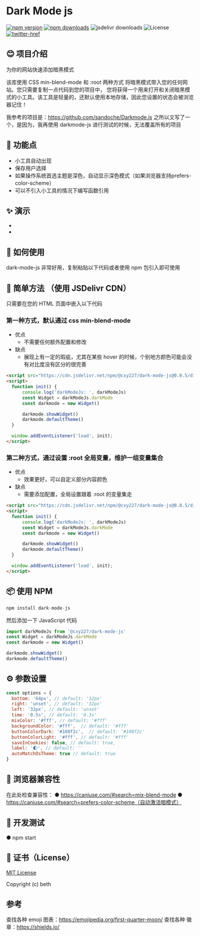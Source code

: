 # Dark Mode js
[![npm version][npm-version-src]][npm-version-href]
[![npm downloads][npm-downloads-src]][npm-downloads-href]
![jsdelivr downloads][jsdelivr-downloads-href]
![License][license-href]
[![twitter-href][twitter-href]](https://twitter.com/qiuge227)

## 😊 项目介绍
为你的网站快速添加暗黑模式

该库使用 CSS min-blend-mode 和 :root 两种方式 将暗黑模式带入您的任何网站。您只需要复制一点代码到您的项目中，
您将获得一个用来打开和关闭暗黑模式的小工具。该工具是轻量的，还默认使用本地存储，因此您设置的状态会被浏览器记住！

我参考的项目是：https://github.com/sandoche/Darkmode.js
之所以又写了一个，是因为，我再使用 darkmode-js 进行测试的时候，无法覆盖所有的项目

## 🔧 功能点
* 小工具自动出现
* 保存用户选择
* 如果操作系统首选主题是深色，自动显示深色模式（如果浏览器支持prefers-color-scheme）
* 可以不引入小工具的情况下编写函数引用

## ✨ 演示
* [css]: https://beth-zhang.github.io/dark-mode-js/example/darkmode-js.html
* [:root]: https://beth-zhang.github.io/dark-mode-js/example/darkmode-root.html

## 📖 如何使用
dark-mode-js 非常好用，复制粘贴以下代码或者使用 npm 包引入即可使用

## 🚀 简单方法 （使用 JSDelivr CDN）
只需要在您的 HTML 页面中嵌入以下代码
### 第一种方式，默认通过 css min-blend-mode
* 优点
  * 不需要任何额外配置和修改
* 缺点
  * 展现上有一定的瑕疵，尤其在某些 hover 的时候，个别地方颜色可能会没有对比度没有区分的很完善
```html
<script src="https://cdn.jsdelivr.net/npm/@cxy227/dark-mode-js@0.0.5/dist/index.js" > </script> 
<script>
  function init() {
      console.log('darkModeJs: ', darkModeJs)
      const Widget = darkModeJs.darkMode
      const darkmode = new Widget()

      darkmode.showWidget()
      darkmode.defaultTheme()
  }

  window.addEventListener('load', init);
</script>
```
### 第二种方式，通过设置 :root 全局变量，维护一组变量集合
* 优点
  * 效果更好，可以自定义部分内容颜色
* 缺点
  * 需要添加配置，全局设置跟着 :root 的变量集走
```html
<script src="https://cdn.jsdelivr.net/npm/@cxy227/dark-mode-js@0.0.5/dist/index.js" > </script> 
<script>
  function init() {
      console.log('darkModeJs: ', darkModeJs)
      const Widget = darkModeJs.darkMode
      const darkmode = new Widget()

      darkmode.showWidget()
      darkmode.defaultTheme()
  }

  window.addEventListener('load', init);
</script>
```

## 📦 使用 NPM
```javascript
npm install dark-mode-js
```

然后添加一下 JavaScript 代码
```javascript
import darkModeJs from '@cxy227/dark-mode-js'
const Widget = darkModeJs.darkMode
const darkmode = new Widget()

darkmode.showWidget()
darkmode.defaultTheme()
```

## ⚙️ 参数设置
```javascript
const options = {
  bottom: '64px', // default: '32px'
  right: 'unset', // default: '32px'
  left: '32px', // default: 'unset'
  time: '0.5s', // default: '0.3s'
  mixColor: '#fff', // default: '#fff'
  backgroundColor: '#fff',  // default: '#fff'
  buttonColorDark: '#100f2c',  // default: '#100f2c'
  buttonColorLight: '#fff', // default: '#fff'
  saveInCookies: false, // default: true,
  label: '🌓', // default: ''
  autoMatchOsTheme: true // default: true
}
```

## 🎹 浏览器兼容性
在此处检查兼容性：
● https://caniuse.com/#search=mix-blend-mode
● https://caniuse.com/#search=prefers-color-scheme（自动激活暗模式）

## 🧰 开发测试
● npm start

## 📄 证书（License）
[MIT License](./LICENSE)

Copyright (c) beth

## 参考
查找各种 emoji 图表：https://emojipedia.org/first-quarter-moon/
查找各种 徽章：https://shields.io/


<!-- Badges -->
[npm-version-src]: https://img.shields.io/npm/v/@cxy227/dark-mode-js
[npm-version-href]: https://npmjs.com/package/@cxy227/dark-mode-js
[npm-downloads-src]: https://img.shields.io/npm/dw/@cxy227/dark-mode-js
[npm-downloads-href]: https://npmjs.com/package/@cxy227/dark-mode-js
[license-src]: https://img.cxy227.io/npm/l/@cxy227/dark-mode-js.svg
[license-href]: https://img.shields.io/badge/license-MIT-green
[jsdelivr-downloads-href]: https://img.shields.io/jsdelivr/gh/hy/cxy227/dark-mode-js
[twitter-href]: https://img.shields.io/twitter/url?label=qiuge227&style=social&url=https%3A%2F%2Ftwitter.com%2Fqiuge227